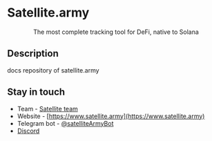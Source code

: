 <p align="center">
  <h1>Satellite.army</h1>
</p>

  <p align="center">The most complete tracking tool for DeFi, native to Solana</p>
    <p align="center">

## Description

docs repository of satellite.army

## Stay in touch

- Team - [Satellite team](satellite.army.99@gmail.com)
- Website - [https://www.satellite.army](https://www.satellite.army)
- Telegram bot - [@satelliteArmyBot](https://t.me/satelliteArmyBot)
- [Discord](discord.gg/kqjRDCDk)
